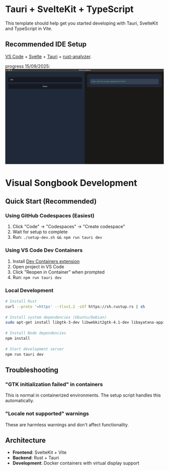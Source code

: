 # Tauri + SvelteKit + TypeScript

This template should help get you started developing with Tauri, SvelteKit and TypeScript in Vite.

## Recommended IDE Setup

[VS Code](https://code.visualstudio.com/) + [Svelte](https://marketplace.visualstudio.com/items?itemName=svelte.svelte-vscode) + [Tauri](https://marketplace.visualstudio.com/items?itemName=tauri-apps.tauri-vscode) + [rust-analyzer](https://marketplace.visualstudio.com/items?itemName=rust-lang.rust-analyzer).



progress
15/09/2025: ![Alt text](./progress_screenshots/CleanShot%202025-09-15%20at%2018.41.28@2x.png)





# Visual Songbook Development

## Quick Start (Recommended)

### Using GitHub Codespaces (Easiest)
1. Click "Code" → "Codespaces" → "Create codespace"
2. Wait for setup to complete
3. Run: `./setup-dev.sh && npm run tauri dev`

### Using VS Code Dev Containers
1. Install [Dev Containers extension](https://marketplace.visualstudio.com/items?itemName=ms-vscode-remote.remote-containers)
2. Open project in VS Code
3. Click "Reopen in Container" when prompted
4. Run: `npm run tauri dev`

### Local Development
```bash
# Install Rust
curl --proto '=https' --tlsv1.2 -sSf https://sh.rustup.rs | sh

# Install system dependencies (Ubuntu/Debian)
sudo apt-get install libgtk-3-dev libwebkit2gtk-4.1-dev libayatana-appindicator3-dev librsvg2-dev

# Install Node dependencies
npm install

# Start development server
npm run tauri dev
```

## Troubleshooting

### "GTK initialization failed" in containers
This is normal in containerized environments. The setup script handles this automatically.

### "Locale not supported" warnings
These are harmless warnings and don't affect functionality.

## Architecture

- **Frontend**: SvelteKit + Vite
- **Backend**: Rust + Tauri
- **Development**: Docker containers with virtual display support
